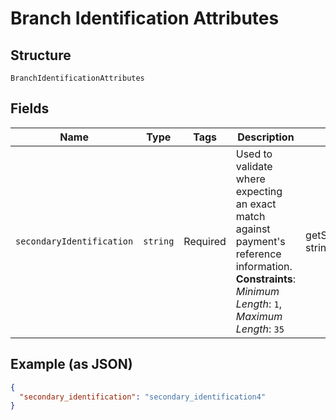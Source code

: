 
# Branch Identification Attributes

## Structure

`BranchIdentificationAttributes`

## Fields

| Name | Type | Tags | Description | Getter | Setter |
|  --- | --- | --- | --- | --- | --- |
| `secondaryIdentification` | `string` | Required | Used to validate where expecting an exact match against payment's reference information.<br>**Constraints**: *Minimum Length*: `1`, *Maximum Length*: `35` | getSecondaryIdentification(): string | setSecondaryIdentification(string secondaryIdentification): void |

## Example (as JSON)

```json
{
  "secondary_identification": "secondary_identification4"
}
```

